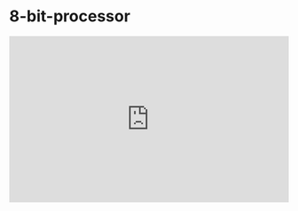 # 8-bit-processor
<embed src="https://github.com/1muratalkan/8-bit-processor/blob/main/8-Bit-Processor/TUR/8%20bit%20işlemci%20(TUR).pdf" type="application/pdf" height="300px" width="100%">
